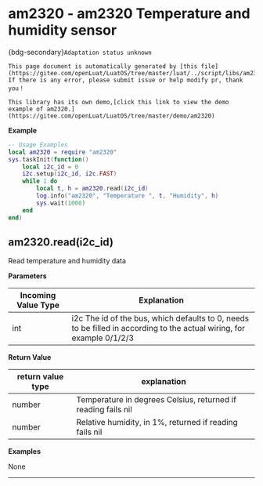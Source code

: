 # am2320 - am2320 Temperature and humidity sensor

{bdg-secondary}`Adaptation status unknown`

```{note}
This page document is automatically generated by [this file](https://gitee.com/openLuat/LuatOS/tree/master/luat/../script/libs/am2320.lua). If there is any error, please submit issue or help modify pr, thank you！
```

```{tip}
This library has its own demo,[click this link to view the demo example of am2320.](https://gitee.com/openLuat/LuatOS/tree/master/demo/am2320)
```

**Example**

```lua
-- Usage Examples
local am2320 = require "am2320"
sys.taskInit(function()
    local i2c_id = 0
    i2c.setup(i2c_id, i2c.FAST)
    while 1 do
        local t, h = am2320.read(i2c_id)
        log.info("am2320", "Temperature ", t, "Humidity", h)
        sys.wait(1000)
    end
end)

```

## am2320.read(i2c_id)



Read temperature and humidity data

**Parameters**

|Incoming Value Type | Explanation|
|-|-|
|int|i2c The id of the bus, which defaults to 0, needs to be filled in according to the actual wiring, for example 0/1/2/3|

**Return Value**

|return value type | explanation|
|-|-|
|number|Temperature in degrees Celsius, returned if reading fails nil|
|number|Relative humidity, in 1%, returned if reading fails nil|

**Examples**

None

---

